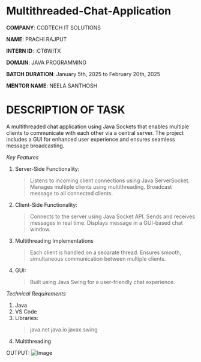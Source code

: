 # Multithreaded-Chat-Application


**COMPANY**: CODTECH IT SOLUTIONS

**NAME**: PRACHI RAJPUT

**INTERN ID**: :CT6WITX

**DOMAIN**: JAVA PROGRAMMING

**BATCH DURATION**: January 5th, 2025 to February 20th, 2025

**MENTOR NAME**: NEELA SANTHOSH



# DESCRIPTION OF TASK

A multithreaded chat application using Java Sockets that enables multiple clients to communicate with each other via a central server. The project includes a GUI for enhanced user experience and ensures seamless message broadcasting.


*Key Features*
1. Server-Side Functionality:
   > Listens to incoming client connections using Java ServerSocket.
   > Manages multiple clients using multithreading.
   > Broadcast message to all connected clients.

 2. Client-Side Functionality:
    > Connects to the server using Java Socket API.
    > Sends and receives messages in real time.
    > Displays message in a GUI-based chat window.

3. Multithreading Implementations
   > Each client is handled on a seoarate thread.
   > Ensures smooth, simultaneous communication between multiple clients.

4. GUI:
   > Built using Java Swing for a user-friendly chat experience.



*Technical Requirements*
1. Java
2. VS Code
3. Libraries:
   > java.net
   > java.io
   > javax.swing
4. Multithreading



OUTPUT: ![Image](https://github.com/user-attachments/assets/b05d1016-fd4a-40e8-ac28-6736e9f9f025)
